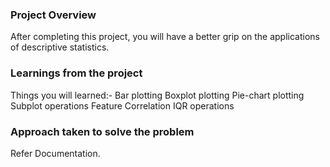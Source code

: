 ### Project Overview

 After completing this project, you will have a better grip on the applications of descriptive statistics.




### Learnings from the project

 Things you will learned:-
Bar plotting
Boxplot plotting
Pie-chart plotting
Subplot operations
Feature Correlation
IQR operations


### Approach taken to solve the problem

 Refer Documentation.


